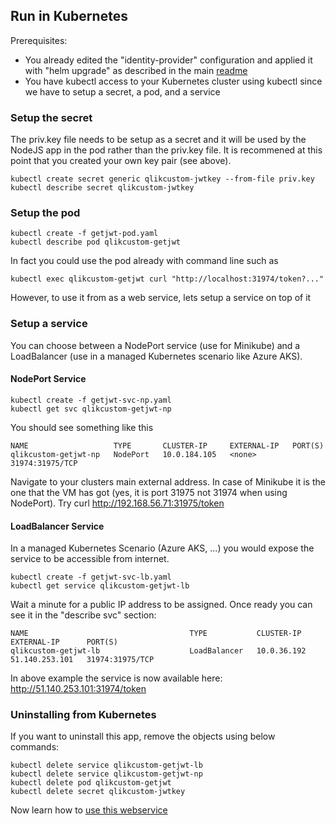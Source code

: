 
## Run in Kubernetes
Prerequisites:
 - You already edited the "identity-provider" configuration and applied it with "helm upgrade" as described in the main <a href="https://github.com/ChristofSchwarz/qs_on_Kubernetes/blob/master/jwtcreate/readme.md">readme</a>
 - You have kubectl access to your Kubernetes cluster using kubectl since we have to setup a secret, a pod, and a service


### Setup the secret
The priv.key file needs to be setup as a secret and it will be used by the NodeJS app in the pod rather than the priv.key file. It is recommened at this point that you created your own key pair (see above).
```
kubectl create secret generic qlikcustom-jwtkey --from-file priv.key
kubectl describe secret qlikcustom-jwtkey
```
### Setup the pod
```
kubectl create -f getjwt-pod.yaml
kubectl describe pod qlikcustom-getjwt
```
In fact you could use the pod already with command line such as
```
kubectl exec qlikcustom-getjwt curl "http://localhost:31974/token?..."
```
However, to use it from as a web service, lets setup a service on top of it

### Setup a service

You can choose between a NodePort service (use for Minikube) and a LoadBalancer (use in a managed Kubernetes scenario like Azure AKS).

#### NodePort Service
```
kubectl create -f getjwt-svc-np.yaml
kubectl get svc qlikcustom-getjwt-np
```
You should see something like this
```
NAME                   TYPE       CLUSTER-IP     EXTERNAL-IP   PORT(S)         
qlikcustom-getjwt-np   NodePort   10.0.184.105   <none>        31974:31975/TCP 
```
Navigate to your clusters main external address. In case of Minikube it is the one that the VM has got (yes, it is port 31975 not 31974 when using NodePort). Try curl http://192.168.56.71:31975/token

#### LoadBalancer Service
In a managed Kubernetes Scenario (Azure AKS, ...) you would expose the service to be accessible from internet.
```
kubectl create -f getjwt-svc-lb.yaml
kubectl get service qlikcustom-getjwt-lb
```
Wait a minute for a public IP address to be assigned. Once ready you can see it in the "describe svc" section:
```
NAME                                    TYPE           CLUSTER-IP     EXTERNAL-IP      PORT(S)
qlikcustom-getjwt-lb                    LoadBalancer   10.0.36.192    51.140.253.101   31974:31975/TCP
```
In above example the service is now available here: http://51.140.253.101:31974/token 

### Uninstalling from Kubernetes
If you want to uninstall this app, remove the objects using below commands:
```
kubectl delete service qlikcustom-getjwt-lb
kubectl delete service qlikcustom-getjwt-np
kubectl delete pod qlikcustom-getjwt
kubectl delete secret qlikcustom-jwtkey
```
Now learn how to <a href="https://github.com/ChristofSchwarz/qs_on_Kubernetes/blob/master/jwtcreate/readme/webservice.md">use this webservice</a>

